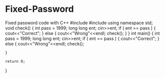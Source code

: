 # Fixed-Password
Fixed password code with C++
#include <iostream>
#include <cstdio>
using namespace std;
void check()
{
    int pass = 1999;
    long long ent;
    cin>>ent;
    if ( ent == pass )
    {
        cout<<"Correct";
    }
    else
    {
        cout<<"Wrong"<<endl;
        check();
    }
}
int main()
{
    int pass = 1999;
    long long ent;
    cin>>ent;
    if ( ent == pass )
    {
        cout<<"Correct";
    }
    else
    {
        cout<<"Wrong"<<endl;
        check();
        
    }

    return 0;
}
